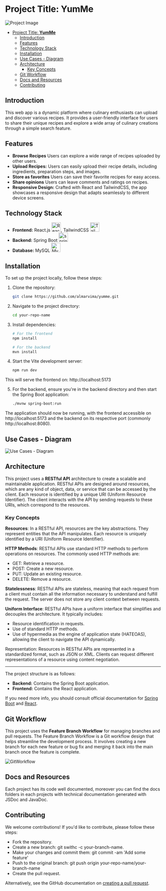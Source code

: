 # Project Title: **YumMe**

![Project Image](https://i.ibb.co/kBPxgyh/yumme-Logo2.png)

- [Project Title: **YumMe**](#project-title-yumme)
  - [Introduction](#introduction)
  - [Features](#features)
  - [Technology Stack](#technology-stack)
  - [Installation](#installation)
  - [Use Cases - Diagram](#use-cases)
  - [Architecture](#architecture)
    - [Key Concepts](#key-concepts)
  - [Git Workflow](#git-workflow)
  - [Docs and Resources](#docs-and-resources)
  - [Contributing](#contributing)

## Introduction

This web app is a dynamic platform where culinary enthusiasts can upload and discover various recipes. It provides a user-friendly interface for users to share their unique recipes and explore a wide array of culinary creations through a simple search feature.

## Features

- **Browse Recipes** Users can explore a wide range of recipes uploaded by other users.
- **Upload Recipes:** Users can easily upload their recipe details, including ingredients, preparation steps, and images.
- **Store as favorites** Users can save their favorite recipes for easy access.
- **Share opinions** Users can leave comments and ratings on recipes.
- **Responsive Design:** Crafted with React and TailwindCSS, the app showcases a responsive design that adapts seamlessly to different device screens.

## Technology Stack

- **Frontend:** React.js <a href="https://reactjs.org/" target="_blank" rel="noreferrer"><img src="https://raw.githubusercontent.com/danielcranney/readme-generator/main/public/icons/skills/react-colored.svg" width="30" height="30" alt="React" /></a>, TailwindCSS <a href="https://tailwindcss.com/" target="_blank" rel="noreferrer"><img src="https://raw.githubusercontent.com/danielcranney/readme-generator/main/public/icons/skills/tailwindcss-colored.svg" width="30" height="30" alt="TailwindCSS" /></a>
- **Backend:** Spring Boot <a href="https://spring.io/" target="_blank" rel="noreferrer"> <img src="https://www.vectorlogo.zone/logos/springio/springio-icon.svg" alt="spring" width="30" height="30"/></a>
- **Database:** MySQL <a href="https://www.mysql.com/" target="_blank" rel="noreferrer"><img src="https://raw.githubusercontent.com/danielcranney/readme-generator/main/public/icons/skills/mysql-colored.svg" width="30" height="30" alt="MySQL" /></a>

## Installation

To set up the project locally, follow these steps:

1. Clone the repository:

   ```bash
   git clone https://github.com/almarvima/yumme.git

   ```

2. Navigate to the project directory:

   ```bash
   cd your-repo-name

   ```

3. Install dependencies:

   ```bash
   # For the frontend
   npm install

   # For the backend
   mvn install

   ```

4. Start the Vite development server:
   ```bash
   npm run dev
   ```

This will serve the frontend on: http://localhost:5173

5. For the backend, ensure you're in the backend directory and then start the Spring Boot application:
   ```sh
   ./mvnw spring-boot:run
   ```

The application should now be running, with the frontend accessible on http://localhost:5173 and the backend on its respective port (commonly http://localhost:8080).

## Use Cases - Diagram
![Use Cases - Diagram](https://i.ibb.co/M99zMFg/useCases.png)


## Architecture

This project uses a **RESTful API** architecture to create a scalable and maintainable application. RESTful APIs are designed around resources, which are any kind of object, data, or service that can be accessed by the client. Each resource is identified by a unique URI (Uniform Resource Identifier). The client interacts with the API by sending requests to these URIs, which correspond to the resources.

### Key Concepts

**Resources**: In a RESTful API, resources are the key abstractions. They represent entities that the API manipulates. Each resource is uniquely identified by a URI (Uniform Resource Identifier).

**HTTP Methods**: RESTful APIs use standard HTTP methods to perform operations on resources. The commonly used HTTP methods are:

- GET: Retrieve a resource.
- POST: Create a new resource.
- PUT: Update an existing resource.
- DELETE: Remove a resource.

**Statelessness**: RESTful APIs are stateless, meaning that each request from a client must contain all the information necessary to understand and fulfill the request. The server does not store any client context between requests.

**Uniform Interface**: RESTful APIs have a uniform interface that simplifies and decouples the architecture. It typically includes:

- Resource identification in requests.
- Use of standard HTTP methods.
- Use of hypermedia as the engine of application state (HATEOAS), allowing the client to navigate the API dynamically.

Representation: Resources in RESTful APIs are represented in a standardized format, such as JSON or XML. Clients can request different representations of a resource using content negotiation.

---

The project structure is as follows:

- **Backend:** Contains the Spring Boot application.
- **Frontend:** Contains the React application.

If you need more info, you should consult official documentation for [Spring Boot](https://spring.io/projects/spring-boot) and [React](https://reactjs.org/).

## Git Workflow

This project uses the **Feature Branch Workflow** for managing branches and pull requests. The Feature Branch Workflow is a Git workflow design that helps streamline the development process. It involves creating a new branch for each new feature or bug fix and merging it back into the main branch once the feature is complete.

![GitWorkflow](https://i.ibb.co/zZhnZyt/workflow-git.png)

## Docs and Resources

Each project has its code well documented, moreover you can find the docs folders in each projects with technical documentation generated with JSDoc and JavaDoc.

## Contributing

We welcome contributions! If you'd like to contribute, please follow these steps:

- Fork the repository.
- Create a new branch: git swithc -c your-branch-name.
- Make your changes and commit them: git commit -am 'Add some feature'
- Push to the original branch: git push origin your-repo-name/your-branch-name
- Create the pull request.

Alternatively, see the GitHub documentation on [creating a pull request](https://docs.github.com/es/pull-requests/collaborating-with-pull-requests/proposing-changes-to-your-work-with-pull-requests/creating-a-pull-request).
